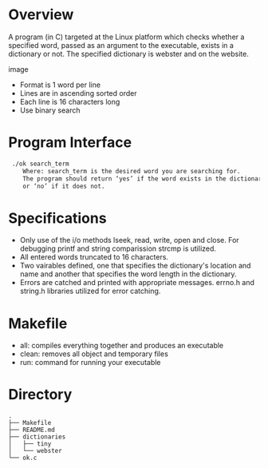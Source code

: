 # Overview 
A program (in C) targeted at the Linux platform which checks whether a specified word, passed as an argument to the executable, exists in a dictionary or not. The specified dictionary is webster and on the website.
  
 image

- Format is 1 word per line
- Lines are in ascending sorted order
- Each line is 16 characters long
- Use binary search


# Program Interface

```bash
 ./ok search_term
    Where: search_term is the desired word you are searching for.
    The program should return ‘yes’ if the word exists in the dictionary
    or ‘no’ if it does not.
```

# Specifications

- Only use of the i/o methods lseek, read, write, open and close. For debugging printf and string comparission strcmp is utilized.
- All entered words truncated to 16 characters.
- Two vairables defined, one that specifies the dictionary's location and name and another that specifies the word length in the dictionary. 
- Errors are catched and printed with appropriate messages. errno.h and string.h libraries utilized for error catching. 

# Makefile
- all: compiles everything together and produces an executable
- clean: removes all object and temporary files
- run: command for running your executable

# Directory 
```
.
├── Makefile
├── README.md
├── dictionaries
│   ├── tiny
│   └── webster
└── ok.c
```